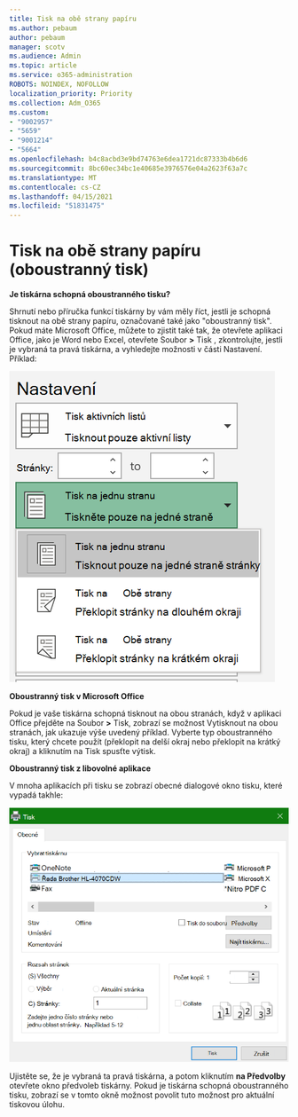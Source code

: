 ```yaml
---
title: Tisk na obě strany papíru
ms.author: pebaum
author: pebaum
manager: scotv
ms.audience: Admin
ms.topic: article
ms.service: o365-administration
ROBOTS: NOINDEX, NOFOLLOW
localization_priority: Priority
ms.collection: Adm_O365
ms.custom:
- "9002957"
- "5659"
- "9001214"
- "5664"
ms.openlocfilehash: b4c8acbd3e9bd74763e6dea1721dc87333b4b6d6
ms.sourcegitcommit: 8bc60ec34bc1e40685e3976576e04a2623f63a7c
ms.translationtype: MT
ms.contentlocale: cs-CZ
ms.lasthandoff: 04/15/2021
ms.locfileid: "51831475"
---
```

# <a name="printing-on-both-sides-of-paper-duplex-printing"></a>Tisk na obě strany papíru (oboustranný tisk)

**Je tiskárna schopná oboustranného tisku?**

Shrnutí nebo příručka funkcí tiskárny by vám měly říct, jestli je schopná tisknout na obě strany papíru, označované také jako "oboustranný tisk". Pokud máte Microsoft Office, můžete to zjistit také tak, že otevřete aplikaci Office, jako je Word nebo Excel, otevřete Soubor **>** Tisk , zkontrolujte, jestli je vybraná ta pravá tiskárna, a vyhledejte možnosti v části Nastavení. Příklad: 

![Nastavení tiskárny](media/print-settings.png)

**Oboustranný tisk v Microsoft Office**

Pokud je vaše tiskárna schopná tisknout na obou stranách, když v aplikaci Office přejděte na Soubor **>** Tisk, zobrazí se možnost Vytisknout na obou stranách, jak ukazuje výše uvedený příklad.  Vyberte typ oboustranného tisku, který chcete použít (překlopit na  delší okraj nebo překlopit na krátký okraj) a kliknutím na Tisk spusťte výtisk.

**Oboustranný tisk z libovolné aplikace**

V mnoha aplikacích při tisku se zobrazí obecné dialogové okno tisku, které vypadá takhle: 

![Dialogové okno Tisk](media/print-dialog.png)

Ujistěte se, že je vybraná ta pravá tiskárna, a potom kliknutím **na Předvolby** otevřete okno předvoleb tiskárny. Pokud je tiskárna schopná oboustranného tisku, zobrazí se v tomto okně možnost povolit tuto možnost pro aktuální tiskovou úlohu.
